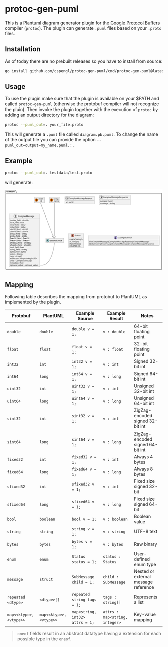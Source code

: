 # protoc-gen-puml

This is a [Plantuml](https://plantuml.com/) diagram generator [plugin](https://protobuf.dev/reference/other/#plugins) for the [Google Protocol Buffers](https://protobuf.dev/) compiler (`protoc`). The plugin can generate `.puml` files based on your `.proto` files.

## Installation

As of today there are no prebuilt releases so you have to install from source:

```bash
go install github.com/cspengl/protoc-gen-puml/cmd/protoc-gen-puml@latest
```

## Usage

To use the plugin make sure that the plugin is available on your $PATH and called `protoc-gen-puml` (otherwise the protobuf compiler will not recognize the pluin). Then invoke the plugin together with the execution of `protoc` by adding an output directory for the diagram:

```bash
protoc --puml_out=. your_file.proto
```

This will generate a `.puml` file called `diagram.pb.puml`. To change the name of the output file you can provide the option `--puml_out=output=my_name.puml,:.`

## Example

```bash
protoc --puml_out=. testdata/test.proto
```

will generate:

![diagram.svg](assets/diagram.svg)

## Mapping

Following table describes the mapping from protobuf to PlantUML as implemented by the plugin.

| **Protobuf**           | **PlantUML**             | **Example Source**                           | **Example Result**            | **Notes**                                  |
|------------------------|--------------------------|-----------------------------------------------|-------------------------------|--------------------------------------------|
| `double`               | `double`                 | `double v = 1;`                               | `v : double`                  | 64-bit floating point                      |
| `float`                | `float`                  | `float v = 1;`                                | `v : float`                   | 32-bit floating point                      |
| `int32`                | `int`                    | `int32 v = 1;`                                | `v : int`                     | Signed 32-bit int                          |
| `int64`                | `long`                   | `int64 v = 1;`                                | `v : long`                    | Signed 64-bit int                          |
| `uint32`               | `int`                    | `uint32 v = 1;`                               | `v : int`                     | Unsigned 32-bit int                        |
| `uint64`               | `long`                   | `uint64 v = 1;`                               | `v : long`                    | Unsigned 64-bit int                        |
| `sint32`               | `int`                    | `sint32 v = 1;`                               | `v : int`                     | ZigZag-encoded signed 32-bit int           |
| `sint64`               | `long`                   | `sint64 v = 1;`                               | `v : long`                    | ZigZag-encoded signed 64-bit int           |
| `fixed32`             | `int`                    | `fixed32 v = 1;`                              | `v : int`                     | Always 4 bytes                             |
| `fixed64`             | `long`                   | `fixed64 v = 1;`                              | `v : long`                    | Always 8 bytes                             |
| `sfixed32`            | `int`                    | `sfixed32 v = 1;`                             | `v : int`                     | Fixed size signed 32-bit                   |
| `sfixed64`            | `long`                   | `sfixed64 v = 1;`                             | `v : long`                    | Fixed size signed 64-bit                   |
| `bool`                | `boolean`                | `bool v = 1;`                                 | `v : boolean`                 | Boolean value                              |
| `string`              | `string`                 | `string v = 1;`                               | `v : string`                  | UTF-8 text                                 |
| `bytes`               | `bytes`                 | `bytes v = 1;`                                | `v : bytes`                  | Raw binary                                 |
| `enum`                | `enum`                   | `Status status = 1;`                          | `status : Status`             | User-defined enum type                     |
| `message`             | `struct`                  | `SubMessage child = 1;`                       | `child : SubMessage`          | Nested or external message reference       |
| `repeated <dtype>`     | `<dtype>[]`           | `repeated string tags = 1;`                   | `tags : string[]`         | Represents a list                          |
| `map<<ktype>, <vtype>>`  | `map<<ktype>, <vtype>>`   | `map<string, int32> attrs = 1;`               | `attrs : map<string, integer>`| Key-value mapping                          |

> `oneof` fields result in an abstract datatype having a extension for each possible type in the `oneof`.
